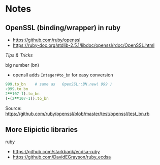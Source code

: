 # Notes


## OpenSSL (binding/wrapper) in ruby

- <https://github.com/ruby/openssl>
- <https://ruby-doc.org/stdlib-2.5.1/libdoc/openssl/rdoc/OpenSSL.html>




*Tips & Tricks*


big number (bn)

- opensll adds `Integer#to_bn` for easy conversion

``` ruby
999.to_bn    # same as   OpenSSL::BN.new( 999 )
-999.to_bn
2**107-1).to_bn
(-(2**107-1)).to_bn
```

Source: https://github.com/ruby/openssl/blob/master/test/openssl/test_bn.rb







## More Elipictic libraries

ruby

- <https://github.com/starkbank/ecdsa-ruby>
- <https://github.com/DavidEGrayson/ruby_ecdsa>

